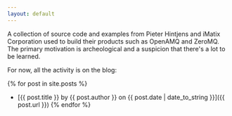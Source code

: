 ```yaml
---
layout: default
---
```


A collection of source code and examples from Pieter Hintjens and iMatix Corporation
used to build their products such as OpenAMQ and ZeroMQ. The primary motivation is
archeological and a suspicion that there's a lot to be learned.

For now, all the activity is on the blog:

{% for post in site.posts %}
* [{{ post.title }} by {{ post.author }} on {{ post.date | date_to_string }}]({{ post.url }})
{% endfor %}
